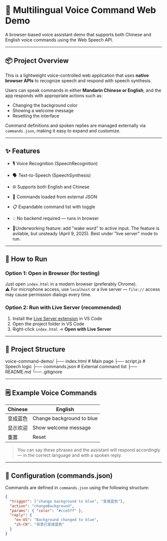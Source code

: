 # 🎤 Multilingual Voice Command Web Demo

A browser-based voice assistant demo that supports both Chinese and English voice commands using the Web Speech API.

---

## 📦 Project Overview

This is a lightweight voice-controlled web application that uses **native browser APIs** to recognize speech and respond with speech synthesis.

Users can speak commands in either **Mandarin Chinese or English**, and the app responds with appropriate actions such as:

- Changing the background color
- Showing a welcome message
- Resetting the interface

Command definitions and spoken replies are managed externally via `commands.json`, making it easy to expand and customize.

---

## ✨ Features

- 🎙️ Voice Recognition (SpeechRecognition)
- 🗣️ Text-to-Speech (SpeechSynthesis)
- 🌐 Supports both English and Chinese
- 📁 Commands loaded from external JSON
- 📋 Expandable command list with toggle
- 💡 No backend required — runs in browser

- 🚧Underworking feature: add "wake word" to active input. The feature is avilable, but unsteady (April 9, 2025). Best under "live server" mode to run.

---

## 🚀 How to Run

### Option 1: Open in Browser (for testing)

Just open `index.html` in a modern browser (preferably Chrome).  
⚠️ For microphone access, use `localhost` or a live server — `file://` access may cause permission dialogs every time.

### Option 2: Run with Live Server (recommended)

1. Install the [Live Server extension](https://marketplace.visualstudio.com/items?itemName=ritwickdey.LiveServer) in VS Code
2. Open the project folder in VS Code
3. Right-click `index.html` → **Open with Live Server**

---

## 📂 Project Structure
voice-command-demo/ 
  ├── index.html # Main page 
  ├── script.js # Speech logic 
  ├── commands.json # External command list 
  ├── README.md 
  └── .gitignore

---

## 🗒️ Example Voice Commands

| Chinese | English |
|---------|---------|
| 变成蓝色 | Change background to blue |
| 显示欢迎 | Show welcome message |
| 重置 | Reset |

> You can say these phrases and the assistant will respond accordingly — in the correct language and with a spoken reply.

---

## 🔧 Configuration (commands.json)

Commands are defined in `commands.json` using the following structure:

```json
{
  "trigger": ["change background to blue", "变成蓝色"],
  "action": "changeBackground",
  "params": { "color": "#cce5ff" },
  "reply": {
    "en-US": "Background changed to blue",
    "zh-CN": "背景已变成蓝色"
  }
}

